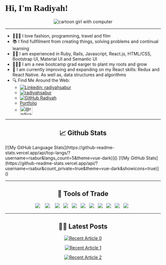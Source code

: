 <h1 style="font-family:verdana;">Hi, I'm Radiyah! 👋🏾</h1>

<p align="center">
<img src="https://media.istockphoto.com/vectors/young-african-woman-with-dark-hair-works-on-a-laptop-work-from-home-vector-id1251388737?k=6&m=1251388737&s=612x612&w=0&h=eJdo48hvDpL3ZpTYYovd4u44Ec_FE5k8rlnwJVs-JT0=" alt="cartoon girl with computer"/>
</p>

<hr>

* 👩🏾‍💻 I love fashion, programming, travel and film
* 📚 I find fullfilment from creating things, solving problems and continual learning
* 🤟🏾 I am experienced in Ruby, Rails, Javascript, React.js, HTML/CSS, Bootstrap UI, Material UI and Semantic UI
* 👩🏾‍🎓 I am a new bootcamp grad earger to plant my roots and grow
* 📖 I am currently improving and expanding on my React skills: Redux and React Native. As well as, data structures and algorithms
* 🔍 Find Me Around the Web:
  * [![Linkedin: radiyahsabur](https://img.shields.io/badge/-radiyahsabur-blue?style=flat-square&logo=Linkedin&logoColor=white&link=https://www.linkedin.com/in/radiyahsabur/)](https://www.linkedin.com/in/radiyahsabur/)
  * <a href="https://twitter.com/radiyahsabur" target="blank"><img src="https://img.shields.io/twitter/follow/radiyahsabur?logo=twitter&style=for-the-badge" alt="radiyahsabur" /></a>
  * [![GitHub Radiyah](https://img.shields.io/github/followers/rsabur?label=follow&style=social)](https://github.com/rsabur)
  * [Portfolio](https://radiyahsabur.com)
  * <a href="https://medium.com/@radiyahsabur" target="blank"><img align="center" src="https://raw.githubusercontent.com/rahuldkjain/github-profile-readme-generator/master/src/images/icons/Social/medium.svg" alt="@radiyahsabur" height="30" width="40" /></a>

<hr>

<h2 align="center"> 📈 Github Stats</h2>
<span align="center">
[![My GitHub Language Stats](https://github-readme-stats.vercel.app/api/top-langs/?username=rsabur&langs_count=5&theme=vue-dark)]()
[![My GitHub Stats](https://github-readme-stats.vercel.app/api/?username=rsabur&count_private=true&theme=vue-dark&showicons=true)]()
 </span>

<hr>

<h2 align="center"> 🔭 Tools of Trade</h2>
<p align="center">
  <img src="https://img.shields.io/badge/JavaScript-323330?style=for-the-badge&logo=javascript&logoColor=F7DF1E" />&nbsp;&nbsp;&nbsp;
  <img src="https://img.shields.io/badge/React-20232A?style=for-the-badge&logo=react&logoColor=61DAFB" />&nbsp;&nbsp;&nbsp;
  <img src="https://img.shields.io/badge/React_Router-CA4245?style=for-the-badge&logo=react-router&logoColor=white" />&nbsp;&nbsp;
  <img src="https://img.shields.io/badge/Ruby-CC342D?style=for-the-badge&logo=ruby&logoColor=white" />&nbsp;&nbsp;
  <img src="https://img.shields.io/badge/Ruby_on_Rails-CC0000?style=for-the-badge&logo=ruby-on-rails&logoColor=white" />&nbsp;&nbsp;
  <img src="https://img.shields.io/badge/CSS-239120?&style=for-the-badge&logo=css3&logoColor=white" />&nbsp;&nbsp;
  <img src="https://img.shields.io/badge/HTML-239120?style=for-the-badge&logo=html5&logoColor=white" />&nbsp;&nbsp;
  <img src="https://img.shields.io/badge/Bootstrap-563D7C?style=for-the-badge&logo=bootstrap&logoColor=white" />&nbsp;&nbsp;
  <img src="https://img.shields.io/badge/Material--UI-0081CB?style=for-the-badge&logo=material-ui&logoColor=white" />&nbsp;&nbsp;
  <img src="https://img.shields.io/badge/PostgreSQL-316192?style=for-the-badge&logo=postgresql&logoColor=white" />&nbsp;&nbsp;
  <img src="https://img.shields.io/badge/SQLite-07405E?style=for-the-badge&logo=sqlite&logoColor=white" />&nbsp;&nbsp;
</p>

<hr>

<h2 align="center">✍🏾 Latest Posts</h2>
<p align="center">
 <a target="_blank" href="https://github-readme-medium-recent-article.vercel.app/medium/@radiyahsabur/0"><img src="https://github-readme-medium-recent-article.vercel.app/medium/@radiyahsabur/0" alt="Recent Article 0">
  </p>
 
<p align="center">
 <a target="_blank" href="https://github-readme-medium-recent-article.vercel.app/medium/@radiyahsabur/0"><img src="https://github-readme-medium-recent-article.vercel.app/medium/@radiyahsabur/1" alt="Recent Article 1">
  </p>
 
<p align="center">
 <a target="_blank" href="https://github-readme-medium-recent-article.vercel.app/medium/@radiyahsabur/0"><img src="https://github-readme-medium-recent-article.vercel.app/medium/@radiyahsabur/2" alt="Recent Article 2">
  </p>
